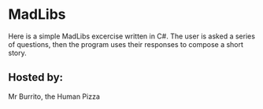 # MadLibs

Here is a simple MadLibs excercise written in C#.  The user is asked a series of questions, then the program uses their responses to compose a short story.

## Hosted by:

Mr Burrito, the Human Pizza


